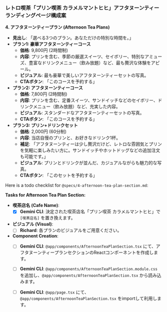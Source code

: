 ### レトロ喫茶「プリン喫茶 カラメルマントヒヒ」アフタヌーンティー ランディングページ構成案

**4. アフタヌーンティープラン (Afternoon Tea Plans)**
*   **見出し**: 「選べる3つのプラン。あなただけの特別な時間を。」
*   **プラン1: 豪華アフタヌーンティーコース**
    *   **価格**: 9,800円 (2時間制)
    *   **内容**: プリンを含む、季節の厳選スイーツ、セイボリー、特別なアミューズ、豊富なドリンクメニュー（飲み放題）など、最も贅沢な体験をアピール。
    *   **ビジュアル**: 最も豪華で美しいアフタヌーンティーセットの写真。
    *   **CTAボタン**: 「このコースを予約する」
*   **プラン2: アフタヌーンティーコース**
    *   **価格**: 7,800円 (2時間制)
    *   **内容**: プリンを含む、定番スイーツ、サンドイッチなどのセイボリー、ドリンクメニュー（飲み放題）など、充実した内容。
    *   **ビジュアル**: スタンダードなアフタヌーンティーセットの写真。
    *   **CTAボタン**: 「このコースを予約する」
*   **プラン3: プリン+ドリンクセット**
    *   **価格**: 2,000円 (60分制)
    *   **内容**: 当店自慢のプリンと、お好きなドリンク1杯。
    *   **補足**: 「アフタヌーンティーは少し贅沢だけど、レトロな雰囲気とプリンを気軽に楽しみたい方に。サンドイッチやホットドッグなどの追加注文も可能です。」
    *   **ビジュアル**: プリンとドリンクが並んだ、カジュアルながらも魅力的な写真。
    *   **CTAボタン**: 「このセットを予約する」

Here is a todo checklist for `@specs/4-afternoon-tea-plan-section.md`:

**Tasks for Afternoon Tea Plan Section:**

*   **喫茶店名 (Cafe Name)**:
    *   [x] **Gemini CLI**: 決定された喫茶店名「プリン喫茶 カラメルマントヒヒ」で `[喫茶店名]` を置き換えます。
*   **ビジュアル (Visual)**:
    *   [ ] **Richard**: 各プランのビジュアルをご用意ください。
*   **Component Creation**:
    *   [ ] **Gemini CLI**: `@app/components/AfternoonTeaPlanSection.tsx` にて、アフタヌーンティープランセクションのReactコンポーネントを作成します。
    *   [ ] **Gemini CLI**: `@app/components/AfternoonTeaPlanSection.module.css` を追加し、`@app/components/AfternoonTeaPlanSection.tsx` から読み込みます。
    *   [ ] **Gemini CLI**: `@app/page.tsx` にて、`@app/components/AfternoonTeaPlanSection.tsx` をimportして利用します。

